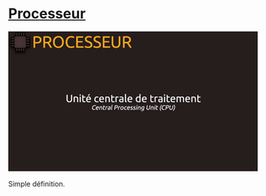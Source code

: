 # [Processeur](https://www.youtube.com/watch?v=2jFBKfXxeZw)

![](img/01.PNG)  

Simple définition.

